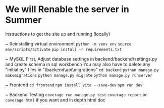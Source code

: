 # We will Renable the server in Summer


Instructions to get the site up and running (locally)

~ Reinstalling virtual environment
`python -m venv env`
`source env/scripts/activate`
`pip install -r requirements.txt`

~ MySQL
First, Adjust database settings in backend/backend/settings.py and create schema in sql workbench
You may also have to delete any "initial.py" files in "\backend\api\migrations"
`cd backend`
`python manage.py makemigrations`
`python manage.py migrate`
`python manage.py runserver`

~ Frontend
`cd frontend`
`npm install vite --save-dev`
`npm run dev`

~ Backend Testing
`coverage run manage.py test`
`coverage report` or `coverage html` if you want and in depth html doc
